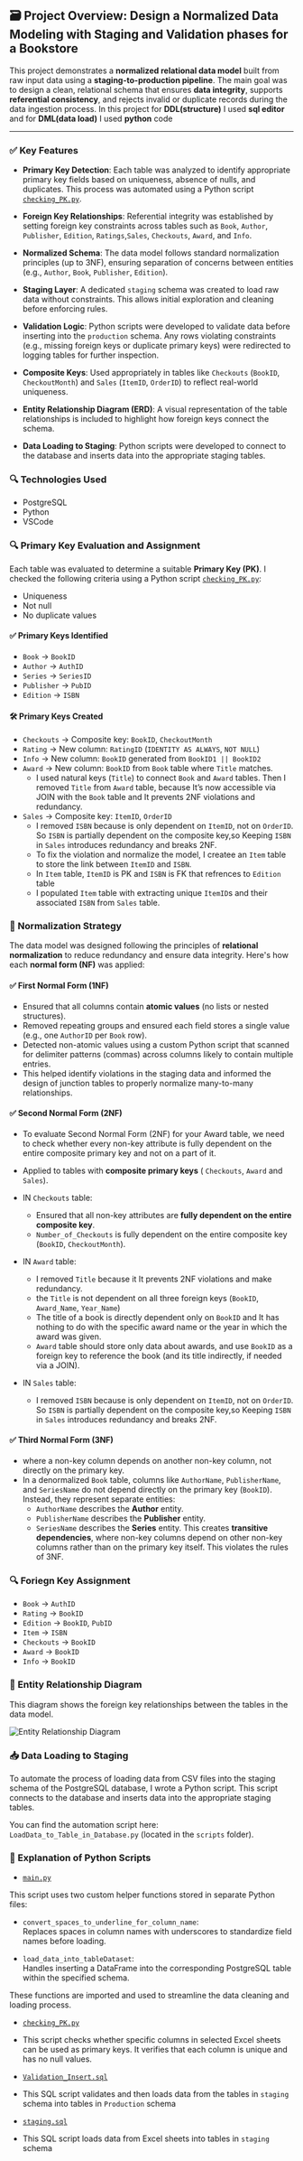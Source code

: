 ## 🗃️ Project Overview: Design a Normalized Data Modeling with Staging and Validation phases for a Bookstore

This project demonstrates a **normalized relational data model** built from raw input data using a **staging-to-production pipeline**. The main goal was to design a clean, relational schema that ensures **data integrity**, supports **referential consistency**, and rejects invalid or duplicate records during the data ingestion process.
In this project for **DDL(structure)** I used **sql editor** and for **DML(data load)** I used **python** code

---

### ✅ Key Features

- **Primary Key Detection**: Each table was analyzed to identify appropriate primary key fields based on uniqueness, absence of nulls, and duplicates. This process was automated using a Python script [`checking_PK.py`](./scripts/checking_PK.py).

- **Foreign Key Relationships**: Referential integrity was established by setting foreign key constraints across tables such as `Book`, `Author`, `Publisher`, `Edition`,  `Ratings`,`Sales`, `Checkouts`, `Award`, and `Info`.

- **Normalized Schema**: The data model follows standard normalization principles (up to 3NF), ensuring separation of concerns between entities (e.g., `Author`, `Book`, `Publisher`, `Edition`).

- **Staging Layer**: A dedicated `staging` schema was created to load raw data without constraints. This allows initial exploration and cleaning before enforcing rules.

- **Validation Logic**: Python scripts were developed to validate data before inserting into the `production` schema. Any rows violating constraints (e.g., missing foreign keys or duplicate primary keys) were redirected to logging tables for further inspection.

- **Composite Keys**: Used appropriately in tables like `Checkouts` (`BookID`, `CheckoutMonth`) and `Sales` (`ItemID`, `OrderID`) to reflect real-world uniqueness.

- **Entity Relationship Diagram (ERD)**: A visual representation of the table relationships is included to highlight how foreign keys connect the schema.

- **Data Loading to Staging**: Python scripts were developed to connect to the database and inserts data into the appropriate staging tables.



### 🔍 Technologies Used

- PostgreSQL 
- Python 
- VSCode


### 🔍 Primary Key Evaluation and Assignment

Each table was evaluated to determine a suitable **Primary Key (PK)**. I checked the following criteria using a Python script [`checking_PK.py`](./scripts/checking_PK.py):

- Uniqueness
- Not null
- No duplicate values

#### ✅ Primary Keys Identified

- `Book` → `BookID`
- `Author` → `AuthID`
- `Series` → `SeriesID`
- `Publisher` → `PubID`
- `Edition` → `ISBN`

#### 🛠️ Primary Keys Created

- `Checkouts` → Composite key: `BookID`, `CheckoutMonth`
- `Rating` → New column: `RatingID` (`IDENTITY AS ALWAYS`, `NOT NULL`)
- `Info` → New column: `BookID` generated from `BookID1 || BookID2`
- `Award` → New column: `BookID` from `Book` table where `Title` matches.
    - I used natural keys (`Title`) to connect `Book` and `Award` tables. Then I removed `Title` from `Award` table, because It’s now accessible via JOIN with the `Book` table and It prevents 2NF violations and redundancy.
- `Sales` → Composite key: `ItemID`, `OrderID`
    - I removed  `ISBN` because is only dependent on `ItemID`, not on `OrderID`. So `ISBN` is partially dependent on the composite key,so Keeping `ISBN` in `Sales` introduces redundancy and breaks 2NF.
    - To fix the violation and normalize the model, I createe an `Item` table to store the link between `ItemID` and `ISBN`.
    - In `Item` table, `ItemID` is PK and `ISBN` is FK that refrences to `Edition` table
    - I populated  `Item` table with extracting unique `ItemID`s and their associated `ISBN` from `Sales` table.



### 🧩 Normalization Strategy

The data model was designed following the principles of **relational normalization** to reduce redundancy and ensure data integrity. Here's how each **normal form (NF)** was applied:

#### ✅ First Normal Form (1NF)

- Ensured that all columns contain **atomic values** (no lists or nested structures).
- Removed repeating groups and ensured each field stores a single value (e.g., one `AuthorID` per `Book` row).
- Detected non-atomic values using a custom Python script that scanned for delimiter patterns (commas) across columns likely to contain multiple entries.
- This helped identify violations in the staging data and informed the design of junction tables to properly normalize many-to-many relationships.

#### ✅ Second Normal Form (2NF)

- To evaluate Second Normal Form (2NF) for your Award table, we need to check whether every non-key attribute is fully dependent on the entire composite primary key and not on a part of it.
- Applied to tables with **composite primary keys** ( `Checkouts`, `Award` and `Sales`).
- IN `Checkouts` table:
    - Ensured that all non-key attributes are **fully dependent on the entire composite key**.
    - `Number_of_Checkouts` is fully dependent on the entire composite key (`BookID`, `CheckoutMonth`). 

- IN `Award` table:
    - I removed  `Title` because it It prevents 2NF violations and make redundancy.
    - the `Title` is not dependent on all three foreign keys (`BookID`, `Award_Name`, `Year_Name`)
    - The title of a book is directly dependent only on `BookID` and It has nothing to do with the specific award name or the year in which the award was given.
    - `Award` table should store only data about awards, and use `BookID` as a foreign key to reference the book (and its title indirectly, if needed via a JOIN).

- IN `Sales` table:
    - I removed  `ISBN` because is only dependent on `ItemID`, not on `OrderID`. So `ISBN` is partially dependent on the composite key,so Keeping `ISBN` in `Sales` introduces redundancy and breaks 2NF.


#### ✅ Third Normal Form (3NF)

- where a non-key column depends on another non-key column, not directly on the primary key.
- In a denormalized `Book` table, columns like `AuthorName`, `PublisherName`, and `SeriesName` do not depend directly on the primary key (`BookID`). Instead, they represent separate entities:
    - `AuthorName` describes the **Author** entity.
    - `PublisherName` describes the **Publisher** entity.
    - `SeriesName` describes the **Series** entity.
This creates **transitive dependencies**, where non-key columns depend on other non-key columns rather than on the primary key itself. This violates the rules of 3NF.


### 🔍 Foriegn Key Assignment

- `Book` → `AuthID`
- `Rating` → `BookID`
- `Edition` → `BookID`, `PubID`
- `Item` → `ISBN`
- `Checkouts` → `BookID`
- `Award` → `BookID`
- `Info` → `BookID`


### 🧩 Entity Relationship Diagram

This diagram shows the foreign key relationships between the tables in the data model.


![Entity Relationship Diagram](./images/erd_diagram.png)

### 📥 Data Loading to Staging

To automate the process of loading data from CSV files into the staging schema of the PostgreSQL database, I wrote a Python script. This script connects to the database and inserts data into the appropriate staging tables.

You can find the automation script here:  
`LoadData_to_Table_in_Database.py` (located in the `scripts` folder).

### 🧩 Explanation of Python Scripts 

- [`main.py`](./scripts/main.py) 

This script uses two custom helper functions stored in separate Python files:

- `convert_spaces_to_underline_for_column_name`:  
  Replaces spaces in column names with underscores to standardize field names before loading.

- `load_data_into_tableDataset`:  
  Handles inserting a DataFrame into the corresponding PostgreSQL table within the specified schema.

These functions are imported and used to streamline the data cleaning and loading process.

- [`checking_PK.py`](./scripts/checking_PK.py) 

- This script checks whether specific columns in selected Excel sheets can be used as primary keys. It verifies that each column is unique and has no null values.

- [`Validation_Insert.sql`](./scripts/Validation_Insert.sql) 

- This SQL script validates and then loads data from the tables in `staging` schema into tables in `Production` schema 

- [`staging.sql`](./scripts/staging.sql) 

- This SQL script loads data from Excel sheets into tables in `staging` schema 